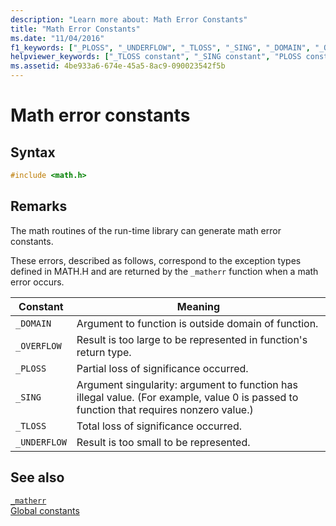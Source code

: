```yaml
---
description: "Learn more about: Math Error Constants"
title: "Math Error Constants"
ms.date: "11/04/2016"
f1_keywords: ["_PLOSS", "_UNDERFLOW", "_TLOSS", "_SING", "_DOMAIN", "_OVERFLOW"]
helpviewer_keywords: ["_TLOSS constant", "_SING constant", "PLOSS constant", "UNDERFLOW constant", "_UNDERFLOW constant", "_OVERFLOW constant", "DOMAIN constant", "OVERFLOW constant", "TLOSS constant", "SING constant", "_DOMAIN constant", "_PLOSS constant", "math error constants"]
ms.assetid: 4be933a6-674e-45a5-8ac9-090023542f5b
---
```

# Math error constants

## Syntax

```C
#include <math.h>
```

## Remarks

The math routines of the run-time library can generate math error constants.

These errors, described as follows, correspond to the exception types defined in MATH.H and are returned by the `_matherr` function when a math error occurs.

| Constant | Meaning |
|---|---|
| `_DOMAIN` | Argument to function is outside domain of function. |
| `_OVERFLOW` | Result is too large to be represented in function's return type. |
| `_PLOSS` | Partial loss of significance occurred. |
| `_SING` | Argument singularity: argument to function has illegal value. (For example, value 0 is passed to function that requires nonzero value.) |
| `_TLOSS` | Total loss of significance occurred. |
| `_UNDERFLOW` | Result is too small to be represented. |

## See also

[`_matherr`](./reference/matherr.md)\
[Global constants](./global-constants.md)
